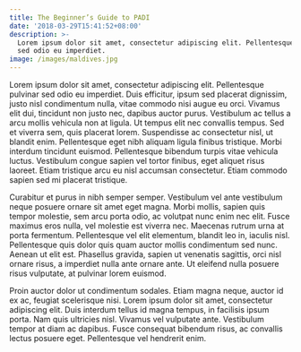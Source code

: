 ```yaml
---
title: The Beginner’s Guide to PADI
date: '2018-03-29T15:41:52+08:00'
description: >-
  Lorem ipsum dolor sit amet, consectetur adipiscing elit. Pellentesque pulvinar
  sed odio eu imperdiet.
image: /images/maldives.jpg
---
```

Lorem ipsum dolor sit amet, consectetur adipiscing elit. Pellentesque pulvinar sed odio eu imperdiet. Duis efficitur, ipsum sed placerat dignissim, justo nisl condimentum nulla, vitae commodo nisi augue eu orci. Vivamus elit dui, tincidunt non justo nec, dapibus auctor purus. Vestibulum ac tellus a arcu mollis vehicula non at ligula. Ut tempus elit nec convallis tempus. Sed et viverra sem, quis placerat lorem. Suspendisse ac consectetur nisl, ut blandit enim. Pellentesque eget nibh aliquam ligula finibus tristique. Morbi interdum tincidunt euismod. Pellentesque bibendum turpis vitae vehicula luctus. Vestibulum congue sapien vel tortor finibus, eget aliquet risus laoreet. Etiam tristique arcu eu nisl accumsan consectetur. Etiam commodo sapien sed mi placerat tristique.



Curabitur et purus in nibh semper semper. Vestibulum vel ante vestibulum neque posuere ornare sit amet eget magna. Morbi mollis, sapien quis tempor molestie, sem arcu porta odio, ac volutpat nunc enim nec elit. Fusce maximus eros nulla, vel molestie est viverra nec. Maecenas rutrum urna at porta fermentum. Pellentesque vel elit elementum, blandit leo in, iaculis nisl. Pellentesque quis dolor quis quam auctor mollis condimentum sed nunc. Aenean ut elit est. Phasellus gravida, sapien ut venenatis sagittis, orci nisl ornare risus, a imperdiet nulla ante ornare ante. Ut eleifend nulla posuere risus vulputate, at pulvinar lorem euismod.



Proin auctor dolor ut condimentum sodales. Etiam magna neque, auctor id ex ac, feugiat scelerisque nisi. Lorem ipsum dolor sit amet, consectetur adipiscing elit. Duis interdum tellus id magna tempus, in facilisis ipsum porta. Nam quis ultricies nisl. Vivamus vel vulputate ante. Vestibulum tempor at diam ac dapibus. Fusce consequat bibendum risus, ac convallis lectus posuere eget. Pellentesque vel hendrerit enim.
